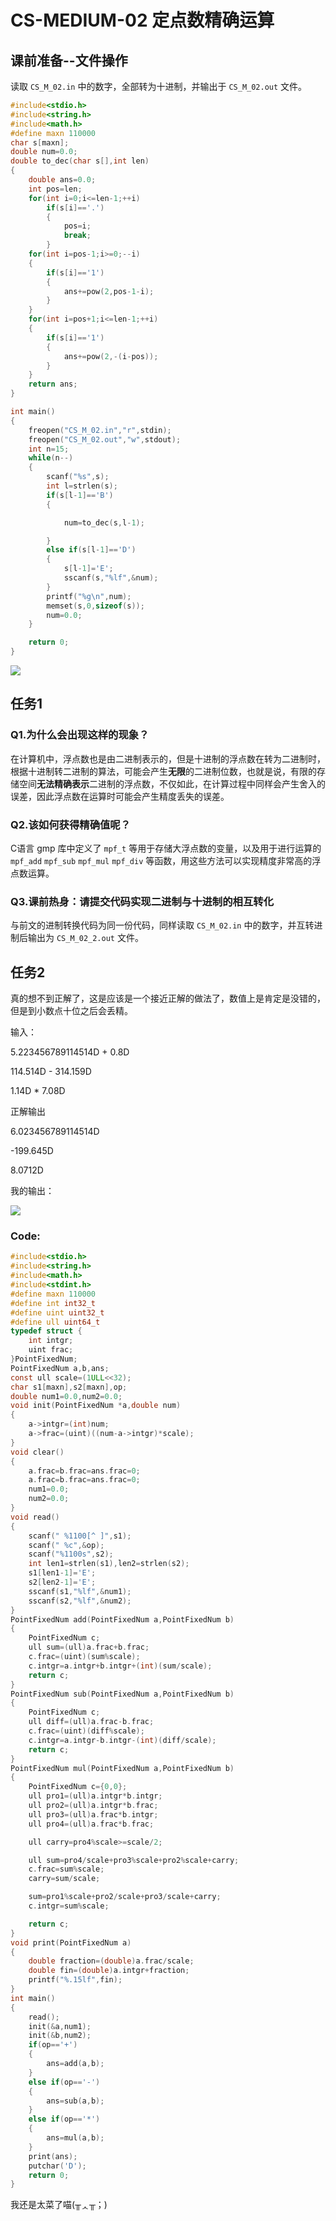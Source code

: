 # CS-MEDIUM-02 定点数精确运算

## 课前准备--文件操作

读取 `CS_M_02.in` 中的数字，全部转为十进制，并输出于 `CS_M_02.out` 文件。

```C
#include<stdio.h>
#include<string.h>
#include<math.h>
#define maxn 110000
char s[maxn];
double num=0.0;
double to_dec(char s[],int len)
{
    double ans=0.0;
    int pos=len;
    for(int i=0;i<=len-1;++i)
        if(s[i]=='.')
        {
            pos=i;
            break;
        }
    for(int i=pos-1;i>=0;--i)
    {
        if(s[i]=='1')
        {
            ans+=pow(2,pos-1-i);
        }
    }
    for(int i=pos+1;i<=len-1;++i)
    {
        if(s[i]=='1')
        {
            ans+=pow(2,-(i-pos));
        }
    }
    return ans;
}

int main()
{
    freopen("CS_M_02.in","r",stdin);
    freopen("CS_M_02.out","w",stdout);
    int n=15;
    while(n--)
    {
        scanf("%s",s);
        int l=strlen(s);
        if(s[l-1]=='B')
        {

            num=to_dec(s,l-1);

        }
        else if(s[l-1]=='D')
        {
            s[l-1]='E';
            sscanf(s,"%lf",&num);
        }
        printf("%g\n",num);
        memset(s,0,sizeof(s));
        num=0.0;
    }

    return 0;
}

```

![](./img/进制改写.png)

## 任务1

### Q1.为什么会出现这样的现象？

在计算机中，浮点数也是由二进制表示的，但是十进制的浮点数在转为二进制时，根据十进制转二进制的算法，可能会产生**无限**的二进制位数，也就是说，有限的存储空间**无法精确表示**二进制的浮点数，不仅如此，在计算过程中同样会产生舍入的误差，因此浮点数在运算时可能会产生精度丢失的误差。



### Q2.该如何获得精确值呢？

C语言 gmp 库中定义了 `mpf_t` 等用于存储大浮点数的变量，以及用于进行运算的 `mpf_add` `mpf_sub` `mpf_mul` `mpf_div` 等函数，用这些方法可以实现精度非常高的浮点数运算。





### Q3.课前热身：请**提交代码**实现二进制与十进制的相互转化

与前文的进制转换代码为同一份代码，同样读取 `CS_M_02.in` 中的数字，并互转进制后输出为 `CS_M_02_2.out` 文件。





## 任务2

真的想不到正解了，这是应该是一个接近正解的做法了，数值上是肯定是没错的，但是到小数点十位之后会丢精。



输入：

5.223456789114514D + 0.8D

114.514D - 314.159D

1.14D * 7.08D



正解输出

6.023456789114514D

-199.645D

8.0712D



我的输出：

![](./img/fixed_out.png)



### Code:

```c
#include<stdio.h>
#include<string.h>
#include<math.h>
#include<stdint.h>
#define maxn 110000
#define int int32_t
#define uint uint32_t
#define ull uint64_t
typedef struct {
    int intgr;
    uint frac;
}PointFixedNum;
PointFixedNum a,b,ans;
const ull scale=(1ULL<<32);
char s1[maxn],s2[maxn],op;
double num1=0.0,num2=0.0;
void init(PointFixedNum *a,double num)
{
    a->intgr=(int)num;
    a->frac=(uint)((num-a->intgr)*scale);
}
void clear()
{
    a.frac=b.frac=ans.frac=0;
    a.frac=b.frac=ans.frac=0;
    num1=0.0;
    num2=0.0;
}
void read()
{
    scanf(" %1100[^ ]",s1);
    scanf(" %c",&op);
    scanf("%1100s",s2);
    int len1=strlen(s1),len2=strlen(s2);
    s1[len1-1]='E';
    s2[len2-1]='E';
    sscanf(s1,"%lf",&num1);
    sscanf(s2,"%lf",&num2);
}
PointFixedNum add(PointFixedNum a,PointFixedNum b)
{
    PointFixedNum c;
    ull sum=(ull)a.frac+b.frac;
    c.frac=(uint)(sum%scale);
    c.intgr=a.intgr+b.intgr+(int)(sum/scale);
    return c;
}
PointFixedNum sub(PointFixedNum a,PointFixedNum b)
{
    PointFixedNum c;
    ull diff=(ull)a.frac-b.frac;
    c.frac=(uint)(diff%scale);
    c.intgr=a.intgr-b.intgr-(int)(diff/scale);
    return c;
}
PointFixedNum mul(PointFixedNum a,PointFixedNum b)
{
    PointFixedNum c={0,0};
    ull pro1=(ull)a.intgr*b.intgr;
    ull pro2=(ull)a.intgr*b.frac;
    ull pro3=(ull)a.frac*b.intgr;
    ull pro4=(ull)a.frac*b.frac;

    ull carry=pro4%scale>=scale/2;

    ull sum=pro4/scale+pro3%scale+pro2%scale+carry;
    c.frac=sum%scale;
    carry=sum/scale;

    sum=pro1%scale+pro2/scale+pro3/scale+carry;
    c.intgr=sum%scale;

    return c;
}
void print(PointFixedNum a)
{
    double fraction=(double)a.frac/scale;
    double fin=(double)a.intgr+fraction;
    printf("%.15lf",fin);
}
int main()
{
    read();
    init(&a,num1);
    init(&b,num2);
    if(op=='+')
    {
        ans=add(a,b);
    }
    else if(op=='-')
    {
        ans=sub(a,b);
    }
    else if(op=='*')
    {
        ans=mul(a,b);
    }
    print(ans);
    putchar('D');
    return 0;
}

```



我还是太菜了喵(╥ᆺ╥；)
